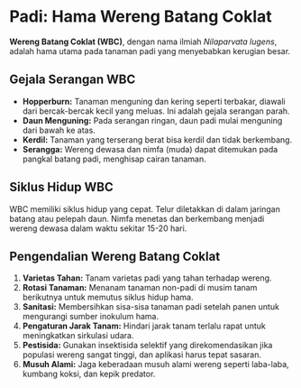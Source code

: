 # Padi: Hama Wereng Batang Coklat

**Wereng Batang Coklat (WBC)**, dengan nama ilmiah _Nilaparvata lugens_, adalah hama utama pada tanaman padi yang menyebabkan kerugian besar.

## Gejala Serangan WBC
* **Hopperburn:** Tanaman menguning dan kering seperti terbakar, diawali dari bercak-bercak kecil yang meluas. Ini adalah gejala serangan parah.
* **Daun Menguning:** Pada serangan ringan, daun padi mulai menguning dari bawah ke atas.
* **Kerdil:** Tanaman yang terserang berat bisa kerdil dan tidak berkembang.
* **Serangga:** Wereng dewasa dan nimfa (muda) dapat ditemukan pada pangkal batang padi, menghisap cairan tanaman.

## Siklus Hidup WBC
WBC memiliki siklus hidup yang cepat. Telur diletakkan di dalam jaringan batang atau pelepah daun. Nimfa menetas dan berkembang menjadi wereng dewasa dalam waktu sekitar 15-20 hari.

## Pengendalian Wereng Batang Coklat
1.  **Varietas Tahan:** Tanam varietas padi yang tahan terhadap wereng.
2.  **Rotasi Tanaman:** Menanam tanaman non-padi di musim tanam berikutnya untuk memutus siklus hidup hama.
3.  **Sanitasi:** Membersihkan sisa-sisa tanaman padi setelah panen untuk mengurangi sumber inokulum hama.
4.  **Pengaturan Jarak Tanam:** Hindari jarak tanam terlalu rapat untuk meningkatkan sirkulasi udara.
5.  **Pestisida:** Gunakan insektisida selektif yang direkomendasikan jika populasi wereng sangat tinggi, dan aplikasi harus tepat sasaran.
6.  **Musuh Alami:** Jaga keberadaan musuh alami wereng seperti laba-laba, kumbang koksi, dan kepik predator.